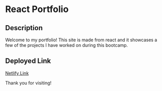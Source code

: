 # React Portfolio

## Description
Welcome to my portfolio! This site is made from react and it showcases a few of the projects I have worked on during this bootcamp. 




## Deployed Link
[Netlify Link](https://darling-panda-52513c.netlify.app/)

Thank you for visiting!
